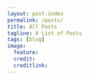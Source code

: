 ```yaml
---
layout: post-index
permalink: /posts/
title: All Posts
tagline: A List of Posts
tags: [blog]
image:
  feature: 
  credit: 
  creditlink: 
---
```

